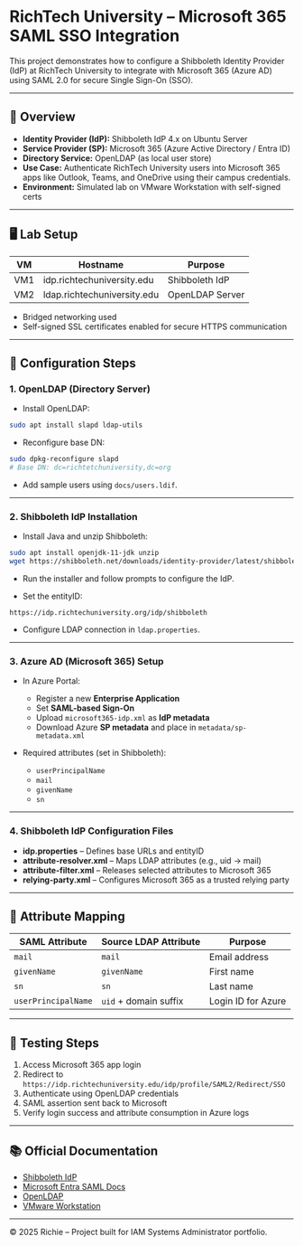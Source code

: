 # RichTech University – Microsoft 365 SAML SSO Integration

This project demonstrates how to configure a Shibboleth Identity Provider (IdP) at RichTech University to integrate with Microsoft 365 (Azure AD) using SAML 2.0 for secure Single Sign-On (SSO).

---

## 🧭 Overview

- **Identity Provider (IdP):** Shibboleth IdP 4.x on Ubuntu Server
- **Service Provider (SP):** Microsoft 365 (Azure Active Directory / Entra ID)
- **Directory Service:** OpenLDAP (as local user store)
- **Use Case:** Authenticate RichTech University users into Microsoft 365 apps like Outlook, Teams, and OneDrive using their campus credentials.
- **Environment:** Simulated lab on VMware Workstation with self-signed certs

---

## 🖥️ Lab Setup

| VM | Hostname                          | Purpose                     |
|----|-----------------------------------|-----------------------------|
| VM1| idp.richtechuniversity.edu        | Shibboleth IdP              |
| VM2| ldap.richtechuniversity.edu      | OpenLDAP Server             |

- Bridged networking used
- Self-signed SSL certificates enabled for secure HTTPS communication

---

## 🔧 Configuration Steps

### 1. OpenLDAP (Directory Server)

- Install OpenLDAP:

```bash
sudo apt install slapd ldap-utils
```

- Reconfigure base DN:

```bash
sudo dpkg-reconfigure slapd
# Base DN: dc=richtetchuniversity,dc=org
```

- Add sample users using `docs/users.ldif`.

---

### 2. Shibboleth IdP Installation

- Install Java and unzip Shibboleth:

```bash
sudo apt install openjdk-11-jdk unzip
wget https://shibboleth.net/downloads/identity-provider/latest/shibboleth-identity-provider-4.x.x.tar.gz
```

- Run the installer and follow prompts to configure the IdP.

- Set the entityID:
```
https://idp.richtechuniversity.org/idp/shibboleth
```

- Configure LDAP connection in `ldap.properties`.

---

### 3. Azure AD (Microsoft 365) Setup

- In Azure Portal:
  - Register a new **Enterprise Application**
  - Set **SAML-based Sign-On**
  - Upload `microsoft365-idp.xml` as **IdP metadata**
  - Download Azure **SP metadata** and place in `metadata/sp-metadata.xml`

- Required attributes (set in Shibboleth):
  - `userPrincipalName`
  - `mail`
  - `givenName`
  - `sn`

---

### 4. Shibboleth IdP Configuration Files

- **idp.properties** – Defines base URLs and entityID
- **attribute-resolver.xml** – Maps LDAP attributes (e.g., uid → mail)
- **attribute-filter.xml** – Releases selected attributes to Microsoft 365
- **relying-party.xml** – Configures Microsoft 365 as a trusted relying party

---

## 🔐 Attribute Mapping

| SAML Attribute        | Source LDAP Attribute | Purpose              |
|-----------------------|------------------------|----------------------|
| `mail`                | `mail`                 | Email address        |
| `givenName`           | `givenName`            | First name           |
| `sn`                  | `sn`                   | Last name            |
| `userPrincipalName`   | `uid` + domain suffix  | Login ID for Azure   |

---

## 🧪 Testing Steps

1. Access Microsoft 365 app login
2. Redirect to `https://idp.richtechuniversity.edu/idp/profile/SAML2/Redirect/SSO`
3. Authenticate using OpenLDAP credentials
4. SAML assertion sent back to Microsoft
5. Verify login success and attribute consumption in Azure logs

---

## 📚 Official Documentation

- [Shibboleth IdP](https://shibboleth.atlassian.net/wiki/spaces/IDP5/)
- [Microsoft Entra SAML Docs](https://learn.microsoft.com/en-us/azure/active-directory/manage-apps/configure-single-sign-on-non-gallery-applications)
- [OpenLDAP](https://www.openldap.org/doc/)
- [VMware Workstation](https://www.vmware.com/products/workstation-pro.html)

---

© 2025 Richie – Project built for IAM Systems Administrator portfolio.

